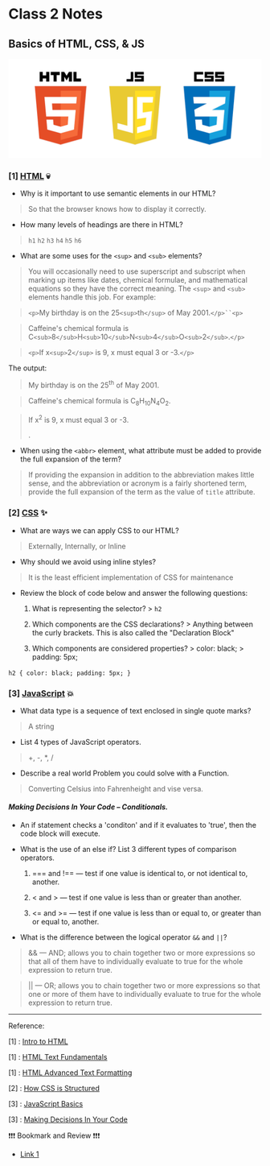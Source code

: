 # Class 2 Notes

## **Basics of HTML, CSS, & JS**

![HTML, CSS, JS](./images/htmlcssjava.png)

### [1] <u>HTML</u> 💀

- Why is it important to use semantic elements in our HTML?

> So that the browser knows how to display it correctly.

- How many levels of headings are there in HTML?

> `h1` `h2` `h3` `h4` `h5` `h6`

- What are some uses for the `<sup>` and `<sub>` elements?

> You will occasionally need to use superscript and subscript when marking up items like dates, chemical formulae, and mathematical equations so they have the correct meaning. The `<sup>` and `<sub>` elements handle this job. For example:

> `<p>`My birthday is on the 25`<sup>`th`</sup>` of May 2001.`</p>``<p>` 

> Caffeine's chemical formula is
  C`<sub>`8`</sub>`H`<sub>`10`</sub>`N`<sub>`4`</sub>`O`<sub>`2`</sub>`.`</p>`

>`<p>`If x`<sup>`2`</sup>` is 9, x must equal 3 or -3.`</p>`

The output:

> <p>My birthday is on the 25<sup>th</sup> of May 2001.</p><p>

> Caffeine's chemical formula is C<sub>8</sub>H<sub>10</sub>N<sub>4</sub>O<sub>2</sub>.</p>

> <p>If x<sup>2</sup> is 9, x must equal 3 or -3.</p>.

- When using the `<abbr>` element, what attribute must be added to provide the full expansion of the term?

> If providing the expansion in addition to the abbreviation makes little sense, and the abbreviation or acronym is a fairly shortened term, provide the full expansion of the term as the value of `title` attribute.

### [2] <u>CSS</u> ✨

- What are ways we can apply CSS to our HTML?

> Externally, Internally, or Inline

- Why should we avoid using inline styles?

> It is the least efficient implementation of CSS for maintenance

- Review the block of code below and answer the following questions:

    1. What is representing the selector?
      > `h2`

    1. Which components are the CSS declarations?
      > Anything between the curly brackets. This is also called the "Declaration Block"

    1. Which components are considered properties?
      > color: black;
      > padding: 5px;

``
h2 {
     color: black;
     padding: 5px;
   }
``

### [3] <u>JavaScript</u> 💥

- What data type is a sequence of text enclosed in single quote marks?

> A string

- List 4 types of JavaScript operators.

> +, -, *, /

- Describe a real world Problem you could solve with a Function.

> Converting Celsius into Fahrenheight and vise versa.

#### *Making Decisions In Your Code – Conditionals.*

- An if statement checks a 'conditon' and if it evaluates to 'true', then the code block will execute.

- What is the use of an else if?
List 3 different types of comparison operators.
  
  1. === and !== — test if one value is identical to, or not identical to, another.

  1. < and > — test if one value is less than or greater than another.

  1. <= and >= — test if one value is less than or equal to, or greater than or equal to, another.

- What is the difference between the logical operator `&&` and `||`?

> && — AND; allows you to chain together two or more expressions so that all of them have to individually evaluate to true for the whole expression to return true.

> || — OR; allows you to chain together two or more expressions so that one or more of them have to individually evaluate to true for the whole expression to return true.

------
Reference:

[1] : [Intro to HTML](https://developer.mozilla.org/en-US/docs/Learn/HTML/Introduction_to_HTML/)

[1] : [HTML Text Fundamentals](https://developer.mozilla.org/en-US/docs/Learn/HTML/Introduction_to_HTML/HTML_text_fundamentals)

[1] : [HTML Advanced Text Formatting](https://developer.mozilla.org/en-US/docs/Learn/HTML/Introduction_to_HTML/Advanced_text_formatting)

[2] : [How CSS is Structured](https://developer.mozilla.org/en-US/docs/Learn/CSS/First_steps/How_CSS_is_structured)

[3] : [JavaScript Basics](https://developer.mozilla.org/en-US/docs/Learn/Getting_started_with_the_web/JavaScript_basics)

[3] : [Making Decisions In Your Code](https://developer.mozilla.org/en-US/docs/Learn/JavaScript/Building_blocks/conditionals)

❗❗❗ Bookmark and Review ❗❗❗

- [Link 1](https://chris.beams.io/posts/git-commit/)